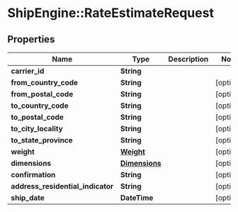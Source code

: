 # ShipEngine::RateEstimateRequest

## Properties
Name | Type | Description | Notes
------------ | ------------- | ------------- | -------------
**carrier_id** | **String** |  | 
**from_country_code** | **String** |  | [optional] 
**from_postal_code** | **String** |  | [optional] 
**to_country_code** | **String** |  | [optional] 
**to_postal_code** | **String** |  | [optional] 
**to_city_locality** | **String** |  | [optional] 
**to_state_province** | **String** |  | [optional] 
**weight** | [**Weight**](Weight.md) |  | [optional] 
**dimensions** | [**Dimensions**](Dimensions.md) |  | [optional] 
**confirmation** | **String** |  | [optional] 
**address_residential_indicator** | **String** |  | [optional] 
**ship_date** | **DateTime** |  | [optional] 


